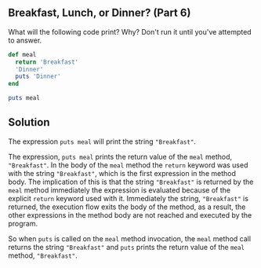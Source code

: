## Breakfast, Lunch, or Dinner? (Part 6)
What will the following code print? Why? Don't run it until you've attempted to answer.
```ruby
def meal
  return 'Breakfast'
  'Dinner'
  puts 'Dinner'
end

puts meal
```
## Solution
The expression `puts meal` will print the string `"Breakfast"`.

The expression, `puts meal` prints the return value of the `meal` method, `"Breakfast"`. In the body of the `meal` method the `return` keyword was used with the string `"Breakfast"`, which is the first expression in the method body. The implication of this is that the string `"Breakfast"` is returned by the `meal` method immediately the expression is evaluated because of the explicit `return` keyword used with it. Immediately the string, `"Breakfast"` is returned, the execution flow exits the body of the method, as a result, the other expressions in the method body are not reached and executed by the program.

So when `puts` is called on the `meal` method invocation, the `meal` method call returns the string `"Breakfast"` and `puts` prints the return value of the `meal` method, `"Breakfast"`.